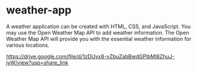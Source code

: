 # weather-app

A weather application can be created with HTML, CSS, and JavaScript. 
You may use the Open Weather Map API to add weather information. 
The Open Weather Map API will provide you with the essential weather information for various locations.


https://drive.google.com/file/d/1zDUvx8-vZbuZabBwdGPlbMl8ZhuJ-jyW/view?usp=share_link
